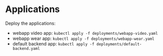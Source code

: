 # Applications

Deploy the applications:
 - webapp video app: `kubectl apply -f deployments/webapp-video.yaml`
 - webapp wear app: `kubectl apply -f deployments/webapp-wear.yaml`
 - default backend app: `kubectl apply -f deployments/default-backend.yaml`
